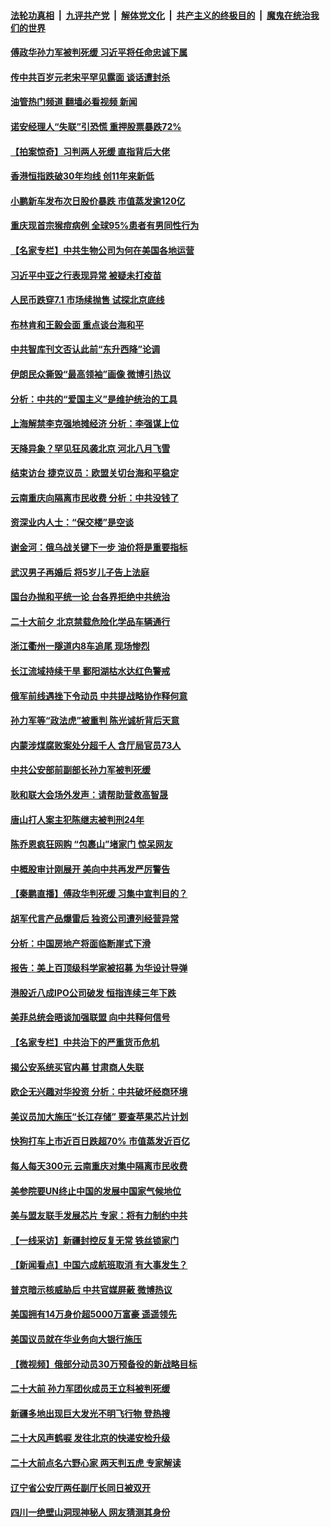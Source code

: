 ####  [法轮功真相](../../../../basic/blob/master/README.md?t=09240801) &nbsp;|&nbsp; [九评共产党](../../../../9ping.md/blob/master/README.md?t=09240801) &nbsp;|&nbsp; [解体党文化](../../../../jtdwh.md/blob/master/README.md?t=09240801)  &nbsp;|&nbsp; [共产主义的终极目的](../../../../gczydzjmd.md/blob/master/README.md?t=09240801) &nbsp;|&nbsp; [魔鬼在统治我们的世界](../../../../mgztzwmdsj.md/blob/master/README.md?t=09240801) 

#### [傅政华孙力军被判死缓 习近平将任命忠诚下属](../pages/nsc413/n13831476.md?t=09240801) 

#### [传中共百岁元老宋平罕见露面 谈话遭封杀](../pages/nsc413/n13831267.md?t=09240801) 

#### [油管热门频道 翻墙必看视频 新闻](http://45.76.130.85:81/youtube.html?09240801)

#### [诺安经理人“失联”引恐慌 重押股票暴跌72%](../pages/nsc413/n13831492.md?t=09240801) 

#### [【拍案惊奇】习判两人死缓 直指背后大佬](../pages/nsc413/n13831371.md?t=09240801) 

#### [香港恒指跌破30年均线 创11年来新低](../pages/nsc413/n13831527.md?t=09240801) 

#### [小鹏新车发布次日股价暴跌 市值蒸发逾120亿](../pages/nsc413/n13831497.md?t=09240801) 

#### [重庆现首宗猴痘病例 全球95%患者有男同性行为](../pages/nsc413/n13831259.md?t=09240801) 

#### [【名家专栏】中共生物公司为何在美国各地运营](../pages/nsc413/n13831288.md?t=09240801) 

#### [习近平中亚之行表现异常 被疑未打疫苗](../pages/nsc413/n13831161.md?t=09240801) 

#### [人民币跌穿7.1 市场续抛售 试探北京底线](../pages/nsc413/n13831467.md?t=09240801) 

#### [布林肯和王毅会面 重点谈台海和平](../pages/nsc413/n13831438.md?t=09240801) 

#### [中共智库刊文否认此前“东升西降”论调](../pages/nsc413/n13831238.md?t=09240801) 

#### [伊朗民众撕毁“最高领袖”画像 微博引热议](../pages/nsc413/n13831443.md?t=09240801) 

#### [分析：中共的“爱国主义”是维护统治的工具](../pages/nsc413/n13831421.md?t=09240801) 

#### [上海解禁李克强地摊经济 分析：李强谋上位](../pages/nsc413/n13831257.md?t=09240801) 

#### [天降异象？罕见狂风袭北京 河北八月飞雪](../pages/nsc413/n13831314.md?t=09240801) 

#### [结束访台 捷克议员：欧盟关切台海和平稳定](../pages/nsc413/n13831324.md?t=09240801) 

#### [云南重庆向隔离市民收费 分析：中共没钱了](../pages/nsc413/n13831172.md?t=09240801) 

#### [资深业内人士：“保交楼”是空谈](../pages/nsc413/n13831375.md?t=09240801) 

#### [谢金河：俄乌战关键下一步 油价将是重要指标](../pages/nsc413/n13831242.md?t=09240801) 

#### [武汉男子再婚后 将5岁儿子告上法庭](../pages/nsc413/n13831258.md?t=09240801) 

#### [国台办抛和平统一论 台各界拒绝中共统治](../pages/nsc413/n13830031.md?t=09240801) 

#### [二十大前夕 北京禁载危险化学品车辆通行](../pages/nsc413/n13831160.md?t=09240801) 

#### [浙江衢州一隧道内8车追尾 现场惨烈](../pages/nsc413/n13831240.md?t=09240801) 

#### [长江流域持续干旱 鄱阳湖枯水达红色警戒](../pages/nsc413/n13830936.md?t=09240801) 

#### [俄军前线遇挫下令动员 中共提战略协作释何意](../pages/nsc413/n13831096.md?t=09240801) 

#### [孙力军等“政法虎”被重判 陈光诚析背后天意](../pages/nsc413/n13831067.md?t=09240801) 

#### [内蒙涉煤腐败案处分超千人 含厅局官员73人](../pages/nsc413/n13831085.md?t=09240801) 

#### [中共公安部前副部长孙力军被判死缓](../pages/nsc413/n13831035.md?t=09240801) 

#### [耿和联大会场外发声：请帮助营救高智晟](../pages/nsc413/n13831015.md?t=09240801) 


#### [唐山打人案主犯陈继志被判刑24年](../pages/nsc413/n13830951.md?t=09240801) 

#### [陈乔恩疯狂网购 “包裹山”堵家门 惊呆网友](../pages/nsc413/n13830798.md?t=09240801) 

#### [中概股审计刚展开 美向中共再发严厉警告](../pages/nsc413/n13830807.md?t=09240801) 

#### [【秦鹏直播】傅政华判死缓 习集中宣判目的？](../pages/nsc413/n13830788.md?t=09240801) 

#### [胡军代言产品爆雷后 独资公司遭列经营异常](../pages/nsc413/n13830701.md?t=09240801) 

#### [分析：中国房地产将面临断崖式下滑](../pages/nsc413/n13830752.md?t=09240801) 

#### [报告：美上百顶级科学家被招募 为华设计导弹](../pages/nsc413/n13830728.md?t=09240801) 

#### [港股近八成IPO公司破发 恒指连续三年下跌](../pages/nsc413/n13830755.md?t=09240801) 

#### [美菲总统会晤谈加强联盟 向中共释何信号](../pages/nsc413/n13830737.md?t=09240801) 

#### [【名家专栏】中共治下的严重货币危机](../pages/nsc413/n13830462.md?t=09240801) 

#### [揭公安系统买官内幕 甘肃商人失联](../pages/nsc413/n13830727.md?t=09240801) 

#### [欧企无兴趣对华投资 分析：中共破坏经商环境](../pages/nsc413/n13830605.md?t=09240801) 

#### [美议员加大施压“长江存储” 要查苹果芯片计划](../pages/nsc413/n13830569.md?t=09240801) 

#### [快狗打车上市近百日跌超70% 市值蒸发近百亿](../pages/nsc413/n13830729.md?t=09240801) 

#### [每人每天300元 云南重庆对集中隔离市民收费](../pages/nsc413/n13830676.md?t=09240801) 

#### [美参院要UN终止中国的发展中国家气候地位](../pages/nsc413/n13830631.md?t=09240801) 

#### [美与盟友联手发展芯片 专家：将有力制约中共](../pages/nsc413/n13830450.md?t=09240801) 

#### [【一线采访】新疆封控反复无常 铁丝锁家门](../pages/nsc413/n13830349.md?t=09240801) 

#### [【新闻看点】中国六成航班取消 有大事发生？](../pages/nsc413/n13830024.md?t=09240801) 

#### [普京暗示核威胁后 中共官媒屏蔽 微博热议](../pages/nsc413/n13830586.md?t=09240801) 

#### [美国拥有14万身价超5000万富豪 遥遥领先](../pages/nsc413/n13830515.md?t=09240801) 

#### [美国议员就在华业务向大银行施压](../pages/nsc413/n13830452.md?t=09240801) 

#### [【微视频】俄部分动员30万预备役的新战略目标](../pages/nsc413/n13830550.md?t=09240801) 

#### [二十大前 孙力军团伙成员王立科被判死缓](../pages/nsc413/n13830369.md?t=09240801) 

#### [新疆多地出现巨大发光不明飞行物 登热搜](../pages/nsc413/n13830445.md?t=09240801) 

#### [二十大风声鹤唳 发往北京的快递安检升级](../pages/nsc413/n13830358.md?t=09240801) 

#### [二十大前点名六野心家 两天判五虎 专家解读](../pages/nsc413/n13830330.md?t=09240801) 

#### [辽宁省公安厅两任副厅长同日被双开](../pages/nsc413/n13830356.md?t=09240801) 

#### [四川一绝壁山洞现神秘人 网友猜测其身份](../pages/nsc413/n13830357.md?t=09240801) 

<img src='http://gfw-breaker.win/goodnews/indexes/nsc413.md' width='0px' height='0px'/>
